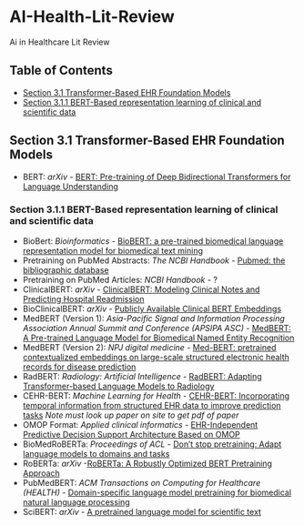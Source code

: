 # AI-Health-Lit-Review
Ai in Healthcare Lit Review 

## Table of Contents 
* [Section 3.1 Transformer-Based EHR Foundation Models](#section-3-1-transformer-based-ehr-foundation-models)
* [Section 3.1.1 BERT-Based representation learning of clinical and scientific data](#section-3-1-1-bert-based-representation-learning-of-clinical-and-scientific-data)



## Section 3.1 Transformer-Based EHR Foundation Models
* BERT: *arXiv* - [BERT: Pre-training of Deep Bidirectional Transformers for Language Understanding](https://arxiv.org/abs/1810.04805)

### Section 3.1.1 BERT-Based representation learning of clinical and scientific data
* BioBert: *Bioinformatics* - [BioBERT: a pre-trained biomedical language representation model for biomedical text mining](https://doi.org/10.1093/bioinformatics/btz682)
* Pretraining on PubMed Abstracts: *The NCBI Handbook* - [Pubmed: the bibliographic database](https://www.ncbi.nlm.nih.gov/books/NBK153385/)
* Pretraining on PubMed Articles: *NCBI Handbook* - ?
* ClinicalBERT: *arXiv* - [ClinicalBERT: Modeling Clinical Notes and Predicting Hospital Readmission](https://arxiv.org/abs/1904.05342)
* BioClinicalBERT: *arXiv* - [Publicly Available Clinical BERT Embeddings](https://arxiv.org/abs/1904.03323)
* MedBERT (Version 1): *Asia-Pacific
Signal and Information Processing Association Annual Summit and Conference (APSIPA ASC)* - [MedBERT: A Pre-trained Language Model for
Biomedical Named Entity Recognition](http://www.apsipa.org/proceedings/2022/APSIPA%202022/ThAM1-4/1570839765.pdf)
* MedBERT (Version 2): *NPJ digital medicine* - [Med-BERT: pretrained contextualized embeddings on large-scale structured electronic health records for disease prediction](https://www.nature.com/articles/s41746-021-00455-y)
* RadBERT: *Radiology: Artificial Intelligence* - [RadBERT: Adapting Transformer-based Language Models to Radiology](https://pubs.rsna.org/doi/full/10.1148/ryai.210258)
* CEHR-BERT: *Machine Learning for Health* - [CEHR-BERT: Incorporating temporal information from structured EHR data to improve prediction tasks](https://proceedings.mlr.press/v158/) *Note must look up paper on site to get pdf of paper*
* OMOP Format: *Applied clinical informatics* - [EHR-Independent Predictive Decision Support Architecture Based on OMOP](https://pubmed.ncbi.nlm.nih.gov/32492716/)
* BioMedRoBERTa: *Proceedings of ACL* - [Don’t stop pretraining: Adapt language models to domains and tasks](https://aclanthology.org/2020.acl-main.740/)
* RoBERTa: *arXiv* -[RoBERTa: A Robustly Optimized BERT Pretraining Approach](https://arxiv.org/abs/1907.11692)
* PubMedBERT: *ACM Transactions on Computing for Healthcare (HEALTH)* - [Domain-specific language model pretraining for biomedical natural language processing](https://dl.acm.org/doi/10.1145/3458754)
* SciBERT: *arXiv* - [A pretrained language model for scientific text](https://arxiv.org/abs/1903.10676)

  


